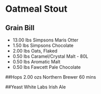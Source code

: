 # Oatmeal Stout

## Grain Bill
* 13.00 lbs Simpsons Maris Otter
* 1.50 lbs Simpsons Chocolate
* 2.00 lbs Oats, Flaked
* 0.50 lbs Caramel/Crystal Malt - 80L
* 0.50 lbs Aromatic Malt
* 0.50 lbs Fawcett Pale Chocolate
 
##Hops
2.00 ozs Northern Brewer	60 mins

##Yeast
White Labs Irish Ale
